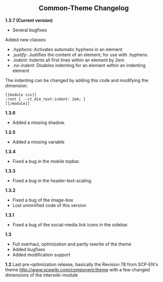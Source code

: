 <h2 align="center">Common-Theme Changelog</h2>

**1.3.7 (Current version)**
* Several bugfixes

Added new classes: 
* *.hyphens*: Activates automatic hyphens in an element
* *.justify*: Justifies the content of an element; for use with .hyphens
* *.indent*: Indents all first lines within an element by 2em
* *.no-indent*: Disables indenting for an element within an indenting element

The indenting can be changed by adding this code and modifying the dimension:
```
[[module css]]
:root { --ct_dim_text-indent: 2em; }
[[/module]]
```
 
**1.3.6**
* Added a missing shadow.

**1.3.5**
* Added a missing variable

**1.3.4**
* Fixed a bug in the mobile topbar.

**1.3.3**
* Fixed a bug in the header-text-scaling.

**1.3.2**
* Fixed a bug of the image-box
* Lost unminified code of this version

**1.3.1**
* Fixed a bug of the social-media link icons in the sidebar.

**1.3**
* Full overhaul, optimization and partly rewrite of the theme
* Added bugfixes
* Added modification support

**1.2**
Last pre-optimization release, basically the Revision 78 from SCP-EN's theme http://www.scpwiki.com/component:theme with a few changed dimensions of the interwiki-module
